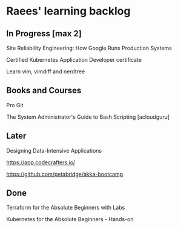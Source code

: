 # Raees' learning backlog

## In Progress [max 2]
Site Reliability Engineering: How Google Runs Production Systems

Certified Kubernetes Application Developer certificate

Learn vim, vimdiff and nerdtree

## Books and Courses
Pro Git

The System Administrator's Guide to Bash Scripting [acloudguru]

## Later
Designing Data-Intensive Applications

https://app.codecrafters.io/

https://github.com/petabridge/akka-bootcamp

## Done
Terraform for the Absolute Beginners with Labs

Kubernetes for the Absolute Beginners - Hands-on
